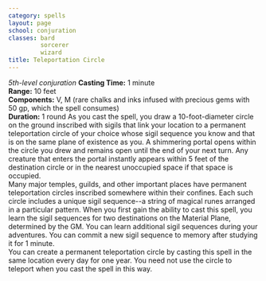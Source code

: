 ```yaml
---
category: spells
layout: page
school: conjuration
classes: bard
         sorcerer
         wizard
title: Teleportation Circle 
---
```

_5th-level conjuration_ 
**Casting Time:** 1 minute    
**Range:** 10 feet    
**Components:** V, M (rare chalks and inks infused with precious gems with 50 gp, which the spell consumes)    
**Duration:** 1 round 
As you cast the spell, you draw a 10-foot-diameter circle on the ground inscribed with sigils that link your location to a permanent teleportation circle of your choice whose sigil sequence you know and that is on the same plane of existence as you. A shimmering portal opens within the circle you drew and remains open until the end of your next turn. Any creature that enters the portal instantly appears within 5 feet of the destination circle or in the nearest unoccupied space if that space is occupied.    
Many major temples, guilds, and other important places have permanent teleportation circles inscribed somewhere within their confines. Each such circle includes a unique sigil sequence--a string of magical runes arranged in a particular pattern. When you first gain the ability to cast this spell, you learn the sigil sequences for two destinations on the Material Plane, determined by the GM. You can learn additional sigil sequences during your adventures. You can commit a new sigil sequence to memory after studying it for 1 minute.    
You can create a permanent teleportation circle by casting this spell in the same location every day for one year. You need not use the circle to teleport when you cast the spell in this way.